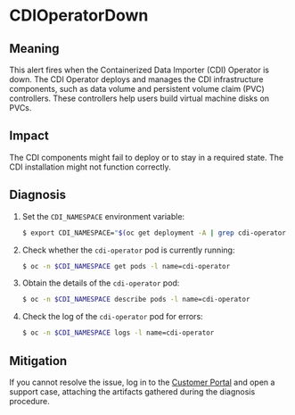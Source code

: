 # CDIOperatorDown

## Meaning

This alert fires when the Containerized Data Importer (CDI) Operator is down.
The CDI Operator deploys and manages the CDI infrastructure components, such as
data volume and persistent volume claim (PVC) controllers. These controllers
help users build virtual machine disks on PVCs.

## Impact

The CDI components might fail to deploy or to stay in a required state. The CDI
installation might not function correctly.

## Diagnosis

1. Set the `CDI_NAMESPACE` environment variable:

   ```bash
   $ export CDI_NAMESPACE="$(oc get deployment -A | grep cdi-operator | awk '{print $1}')"
   ```

2. Check whether the `cdi-operator` pod is currently running:

   ```bash
   $ oc -n $CDI_NAMESPACE get pods -l name=cdi-operator
   ```

3. Obtain the details of the `cdi-operator` pod:

   ```bash
   $ oc -n $CDI_NAMESPACE describe pods -l name=cdi-operator
   ```

4. Check the log of the `cdi-operator` pod for errors:

   ```bash
   $ oc -n $CDI_NAMESPACE logs -l name=cdi-operator
   ```

## Mitigation

If you cannot resolve the issue, log in to the
[Customer Portal](https://access.redhat.com) and open a support case,
attaching the artifacts gathered during the diagnosis procedure.